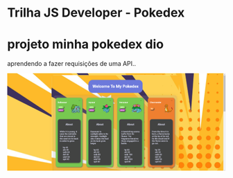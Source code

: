 # Trilha JS Developer - Pokedex

<h1>projeto minha pokedex dio</h1>

<p>aprendendo a fazer requisições de uma API..</p>

<img src="./assets/img/img_projeto.png">
